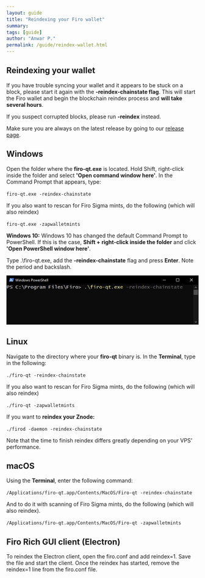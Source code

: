 ```yaml
---
layout: guide
title: "Reindexing your Firo wallet"
summary: 
tags: [guide]
author: "Anwar P."
permalink: /guide/reindex-wallet.html
---
```

## Reindexing your wallet

If you have trouble syncing your wallet and it appears to be stuck on a block, please start it again with the **-reindex-chainstate flag**. This will start the Firo wallet and begin the blockchain reindex process and **will take several hours**. 

If you suspect corrupted blocks, please run **\-reindex** instead. 

Make sure you are always on the latest release by going to our [release page](https://github.com/firoorg/firo/releases).

## Windows


Open the folder where the **firo-qt.exe** is located. Hold Shift, right-click inside the folder and select **'Open command window here'**. In the Command Prompt that appears, type: 

`firo-qt.exe -reindex-chainstate` 

If you also want to rescan for Firo Sigma mints, do the following (which will also reindex) 

`firo-qt.exe -zapwalletmints` 

**Windows 10:** Windows 10 has changed the default Command Prompt to PowerShell. If this is the case, **Shift + right-click inside the folder** and click **'Open PowerShell window here'**. 

Type .\\firo-qt.exe, add the **-reindex-chainstate** flag and press **Enter**. Note the period and backslash. 

![](/guide/assets/reindex-wallet/firo-qt-powershell.png)

## Linux

Navigate to the directory where your **firo-qt** binary is. In the **Terminal**, type in the following: 

`./firo-qt -reindex-chainstate` 

If you also want to rescan for Firo Sigma mints, do the following (which will also reindex) 

`./firo-qt -zapwalletmints` 

If you want to **reindex your Znode:** 

`./firod -daemon -reindex-chainstate` 

Note that the time to finish reindex differs greatly depending on your VPS' performance.

## macOS

Using the **Terminal**, enter the following command: 

`/Applications/firo-qt.app/Contents/MacOS/Firo-qt -reindex-chainstate` 

And to do it with scanning of Firo Sigma mints, do the following (which will also reindex). 

`/Applications/firo-qt.app/Contents/MacOS/Firo-qt -zapwalletmints`

## Firo Rich GUI client (Electron)

To reindex the Electron client, open the firo.conf and add reindex=1. Save the file and start the client. Once the reindex has started, remove the reindex=1 line from the firo.conf file.